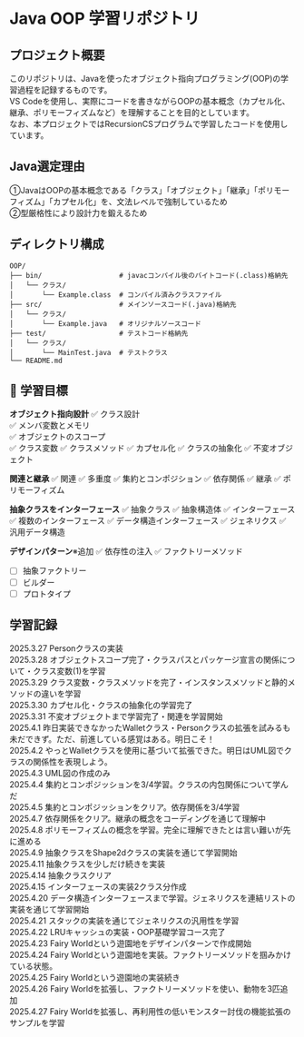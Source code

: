 # Java OOP 学習リポジトリ

## プロジェクト概要
このリポジトリは、Javaを使ったオブジェクト指向プログラミング(OOP)の学習過程を記録するものです。<br> 
VS Codeを使用し、実際にコードを書きながらOOPの基本概念（カプセル化、継承、ポリモーフィズムなど）を理解することを目的としています。<br> 
なお、本プロジェクトではRecursionCSプログラムで学習したコードを使用しています。<br> 

## Java選定理由
①JavaはOOPの基本概念である「クラス」「オブジェクト」「継承」「ポリモーフィズム」「カプセル化」を、文法レベルで強制しているため<br> 
②型厳格性により設計力を鍛えるため<br> 

## ディレクトリ構成
```plaintext
OOP/
├── bin/                   # javacコンパイル後のバイトコード(.class)格納先
│   └── クラス/
│       └── Example.class  # コンパイル済みクラスファイル
├── src/                   # メインソースコード(.java)格納先
│   └── クラス/
│       └── Example.java   # オリジナルソースコード
├── test/                  # テストコード格納先
│   └── クラス/
│       └── MainTest.java  # テストクラス
└── README.md
```


## 🎯 学習目標
**オブジェクト指向設計**
✅ クラス設計<br>
✅ メンバ変数とメモリ<br>
✅ オブジェクトのスコープ<br>
✅ クラス変数
✅ クラスメソッド
✅ カプセル化
✅ クラスの抽象化
✅ 不変オブジェクト

**関連と継承**
✅ 関連
✅ 多重度
✅ 集約とコンポジション
✅ 依存関係
✅ 継承
✅ ポリモーフィズム

**抽象クラスをインターフェース**
✅ 抽象クラス
✅ 抽象構造体
✅ インターフェース
✅ 複数のインターフェース
✅ データ構造インターフェース
✅ ジェネリクス
✅ 汎用データ構造

**デザインパターン**※追加
✅ 依存性の注入
✅ ファクトリーメソッド
- [ ] 抽象ファクトリー
- [ ] ビルダー
- [ ] プロトタイプ

## 学習記録
2025.3.27 Personクラスの実装<br>
2025.3.28 オブジェクトスコープ完了・クラスパスとパッケージ宣言の関係について・クラス変数(1)を学習<br>
2025.3.29 クラス変数・クラスメソッドを完了・インスタンスメソッドと静的メソッドの違いを学習<br>
2025.3.30 カプセル化・クラスの抽象化の学習完了<br>
2025.3.31 不変オブジェクトまで学習完了・関連を学習開始<br>
2025.4.1 昨日実装できなかったWalletクラス・Personクラスの拡張を試みるも未だできず。ただ、前進している感覚はある。明日こそ！<br>
2025.4.2 やっとWalletクラスを使用に基づいて拡張できた。明日はUML図でクラスの関係性を表現しよう。<br>
2025.4.3 UML図の作成のみ<br>
2025.4.4 集約とコンポジッションを3/4学習。クラスの内包関係について学んだ<br>
2025.4.5 集約とコンポジッションをクリア。依存関係を3/4学習<br>
2025.4.7 依存関係をクリア。継承の概念をコーディングを通じて理解中<br>
2025.4.8 ポリモーフィズムの概念を学習。完全に理解できたとは言い難いが先に進める<br>
2025.4.9 抽象クラスをShape2dクラスの実装を通じて学習開始<br>
2025.4.11 抽象クラスを少しだけ続きを実装<br>
2025.4.14 抽象クラスクリア<br>
2025.4.15 インターフェースの実装2クラス分作成<br>
2025.4.20 データ構造インターフェースまで学習。ジェネリクスを連結リストの実装を通じて学習開始<br>
2025.4.21 スタックの実装を通じてジェネリクスの汎用性を学習<br>
2025.4.22 LRUキャッシュの実装・OOP基礎学習コース完了<br>
2025.4.23 Fairy Worldという遊園地をデザインパターンで作成開始<br>
2025.4.24 Fairy Worldという遊園地を実装。ファクトリーメソッドを掴みかけている状態。<br>
2025.4.25 Fairy Worldという遊園地の実装続き<br>
2025.4.26 Fairy Worldを拡張し、ファクトリーメソッドを使い、動物を3匹追加<br>
2025.4.27 Fairy Worldを拡張し、再利用性の低いモンスター討伐の機能拡張のサンプルを学習<br>
